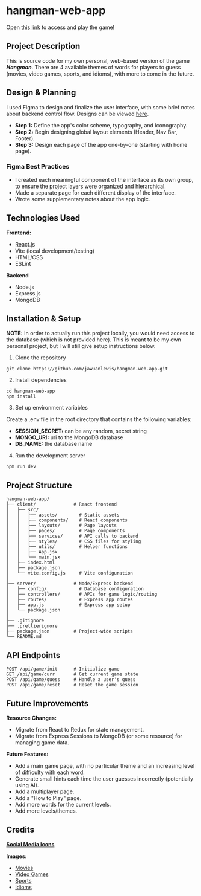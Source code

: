 # hangman-web-app

Open [this link](https://hangman-web-app-466f2d94c639.herokuapp.com/) to access and play the game!

## Project Description

This is source code for my own personal, web-based version of the game **_Hangman_**.
There are 4 available themes of words for players to guess (movies, video games, sports, and idioms), with more to come in the future.

## Design & Planning

I used Figma to design and finalize the user interface, with some brief notes about backend control flow. Designs can be viewed [here](https://www.figma.com/design/tOop8Aqlh0zycbjdERI0Ut/Hangman?node-id=0-1&t=uR8s9pxzcX4Zwzt0-1).

- **Step 1:** Define the app's color scheme, typography, and iconography.
- **Step 2:** Begin designing global layout elements (Header, Nav Bar, Footer).
- **Step 3:** Design each page of the app one-by-one (starting with home page).

### Figma Best Practices

- I created each meaningful component of the interface as its own group, to ensure the project layers were organized and hierarchical.
- Made a separate page for each different display of the interface.
- Wrote some supplementary notes about the app logic.

## Technologies Used

**Frontend:**

- React.js
- Vite (local development/testing)
- HTML/CSS
- ESLint

**Backend**

- Node.js
- Express.js
- MongoDB

## Installation & Setup

**NOTE:** In order to actually run this project locally, you would need access to the database (which is not provided here). This is meant to be my own personal project, but I will still give setup instructions below.

1. Clone the repository

```
git clone https://github.com/jawuanlewis/hangman-web-app.git
```

2. Install dependencies

```
cd hangman-web-app
npm install
```

3. Set up environment variables

Create a .env file in the root directory that contains the following variables:

- **SESSION_SECRET:** can be any random, secret string
- **MONGO_URI:** uri to the MongoDB database
- **DB_NAME:** the database name

4. Run the development server

```
npm run dev
```

## Project Structure

```
hangman-web-app/
├── client/              # React frontend
│   ├── src/
│   │   ├── assets/        # Static assets
│   │   ├── components/    # React components
│   │   ├── layouts/       # Page layouts
│   │   ├── pages/         # Page components
│   │   ├── services/      # API calls to backend
│   │   ├── styles/        # CSS files for styling
│   │   ├── utils/         # Helper functions
│   │   ├── App.jsx
│   │   └── main.jsx
│   ├── index.html
│   ├── package.json
│   └── vite.config.js     # Vite configuration
│
├── server/              # Node/Express backend
│   ├── config/            # Database configuration
│   ├── controllers/       # APIs for game logic/routing
│   ├── routes/            # Express app routes
│   ├── app.js             # Express app setup
│   └── package.json
│
├── .gitignore
├── .prettierignore
├── package.json         # Project-wide scripts
└── README.md
```

## API Endpoints

```
POST /api/game/init      # Initialize game
GET /api/game/curr       # Get current game state
POST /api/game/guess     # Handle a user's guess
POST /api/game/reset     # Reset the game session
```

## Future Improvements

**Resource Changes:**

- Migrate from React to Redux for state management.
- Migrate from Express Sessions to MongoDB (or some resource) for managing game data.

**Future Features:**

- Add a main game page, with no particular theme and an increasing level of difficulty with each word.
- Generate small hints each time the user guesses incorrectly (potentially using AI).
- Add a multiplayer page.
- Add a "How to Play" page.
- Add more words for the current levels.
- Add more levels/themes.

## Credits

**[Social Media Icons](https://icons8.com)**

**Images:**

- [Movies](https://www.istockphoto.com/illustrations/movie-logo)
- [Video Games](https://www.shutterstock.com/search/game-tech-zone?image_type=illustration)
- [Sports](https://wearecardinals.com/1068/showcase/is-your-sport-really-a-sport/)
- [Idioms](https://www.forbes.com/sites/shephyken/2021/10/03/choose-your-words-wisely-the-right-words-matter/?sh=7eb868e35f49&utm_source=zulars.com/)
